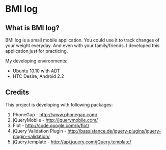 BMI log
======

What is BMI log?
-----------------

BMI log is a small mobile application. You could use it to track changes of your weight everyday.
And even with your family/friends. I developed this application just for practicing.

My developing environments:
* Ubuntu 10.10 with ADT
* HTC Desire, Android 2.2

Credits
----------------

This project is developing with following packages:
1.  PhoneGap - http://www.phonegap.com/
2.  jQueryMobile - http://jquerymobile.com/
3.  Flot - http://code.google.com/p/flot/
4.  jQuery Validation Plugin - http://bassistance.de/jquery-plugins/jquery-plugin-validation/
5.  jQuery.template - http://api.jquery.com/jQuery.template/